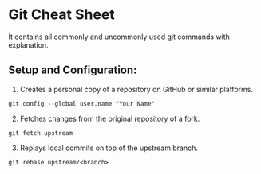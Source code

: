 # Git Cheat Sheet
It contains all commonly and uncommonly used git commands with explanation.

## Setup and Configuration:
1. Creates a personal copy of a repository on GitHub or similar platforms.
```
git config --global user.name "Your Name"
```
2. Fetches changes from the original repository of a fork.
```
git fetch upstream
```
3. Replays local commits on top of the upstream branch.
```
git rebase upstream/<branch>
```
